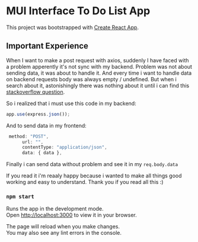 # MUI Interface To Do List App

This project was bootstrapped with [Create React App](https://github.com/facebook/create-react-app).

## Important Experience

When I want to make a post request with axios, suddenly I have faced with a problem apperently it's not sync with my backend. Problem was not about sending data, it was about to handle it.
And every time i want to handle data on backend requests body was always empty / undefined. But when i search about it, astonishingly there was nothing about it until i can find this [stackoverflow question](https://stackoverflow.com/questions/61627541/how-can-i-receive-the-body-of-an-axios-post-request-with-express-nodejs).

So i realized that i must use this code in my backend:

```javascript
app.use(express.json());
```

And to send data in my frontend:

```javascript
 method: "POST",
      url: "",
      contentType: "application/json",
      data: { data },
```

Finally i can send data without problem and see it in my `req.body.data`

If you read it i'm reaaly happy because i wanted to make all things good working and easy to understand. Thank you if you read all this :)

### `npm start`

Runs the app in the development mode.\
Open [http://localhost:3000](http://localhost:3000) to view it in your browser.

The page will reload when you make changes.\
You may also see any lint errors in the console.

